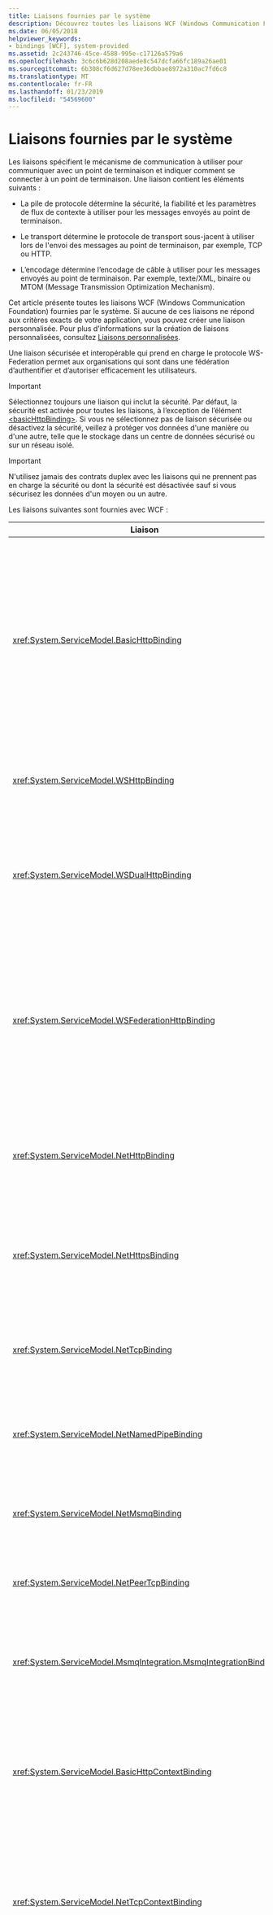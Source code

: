 ```yaml
---
title: Liaisons fournies par le système
description: Découvrez toutes les liaisons WCF (Windows Communication Foundation) fournies par le système.
ms.date: 06/05/2018
helpviewer_keywords:
- bindings [WCF], system-provided
ms.assetid: 2c243746-45ce-4588-995e-c17126a579a6
ms.openlocfilehash: 3c6c6b628d208aede8c547dcfa66fc189a26ae01
ms.sourcegitcommit: 6b308cf6d627d78ee36dbbae8972a310ac7fd6c8
ms.translationtype: MT
ms.contentlocale: fr-FR
ms.lasthandoff: 01/23/2019
ms.locfileid: "54569600"
---
```

# <a name="system-provided-bindings"></a>Liaisons fournies par le système

Les liaisons spécifient le mécanisme de communication à utiliser pour communiquer avec un point de terminaison et indiquer comment se connecter à un point de terminaison. Une liaison contient les éléments suivants :

- La pile de protocole détermine la sécurité, la fiabilité et les paramètres de flux de contexte à utiliser pour les messages envoyés au point de terminaison.

- Le transport détermine le protocole de transport sous-jacent à utiliser lors de l'envoi des messages au point de terminaison, par exemple, TCP ou HTTP.

- L’encodage détermine l’encodage de câble à utiliser pour les messages envoyés au point de terminaison. Par exemple, texte/XML, binaire ou MTOM (Message Transmission Optimization Mechanism).

 Cet article présente toutes les liaisons WCF (Windows Communication Foundation) fournies par le système. Si aucune de ces liaisons ne répond aux critères exacts de votre application, vous pouvez créer une liaison personnalisée. Pour plus d’informations sur la création de liaisons personnalisées, consultez [Liaisons personnalisées](./extending/custom-bindings.md).

 Une liaison sécurisée et interopérable qui prend en charge le protocole WS-Federation permet aux organisations qui sont dans une fédération d’authentifier et d’autoriser efficacement les utilisateurs.

> [!IMPORTANT]
> Sélectionnez toujours une liaison qui inclut la sécurité. Par défaut, la sécurité est activée pour toutes les liaisons, à l’exception de l’élément [\<basicHttpBinding>](../configure-apps/file-schema/wcf/basichttpbinding.md). Si vous ne sélectionnez pas de liaison sécurisée ou désactivez la sécurité, veillez à protéger vos données d'une manière ou d'une autre, telle que le stockage dans un centre de données sécurisé ou sur un réseau isolé.

> [!IMPORTANT]
> N'utilisez jamais des contrats duplex avec les liaisons qui ne prennent pas en charge la sécurité ou dont la sécurité est désactivée sauf si vous sécurisez les données d'un moyen ou un autre.

Les liaisons suivantes sont fournies avec WCF :

|Liaison|Élément de configuration|Description|
|-------------|---------------------------|-----------------|
|<xref:System.ServiceModel.BasicHttpBinding>|[\<basicHttpBinding>](../configure-apps/file-schema/wcf/basichttpbinding.md)|Liaison appropriée à la communication avec les services web conformes au profil WS-Basic, par exemple les services basés sur les services web ASP.NET (ASMX). Cette liaison utilise HTTP comme le transport et texte/XML comme encodage de message par défaut.|
|<xref:System.ServiceModel.WSHttpBinding>|[\<wsHttpBinding>](../configure-apps/file-schema/wcf/wshttpbinding.md)|Une liaison sécurisée et interopérable adaptée aux contrats de service non duplex.|
|<xref:System.ServiceModel.WSDualHttpBinding>|[\<wsDualHttpBinding>](../configure-apps/file-schema/wcf/wsdualhttpbinding.md)|Une liaison sécurisée et interopérable appropriée pour les contrats de service duplex ou les communications par le biais des intermédiaires SOAP.|
|<xref:System.ServiceModel.WSFederationHttpBinding>|[\<wsFederationHttpBinding>](../configure-apps/file-schema/wcf/wsfederationhttpbinding.md)|Liaison sécurisée et interopérable prenant en charge le protocole WS-Federation, ce qui permet aux organisations membres d’une fédération d’appliquer efficacement des procédures d’authentification et d’autorisation aux utilisateurs.|
|<xref:System.ServiceModel.NetHttpBinding>|[\<netHttpBinding>](../configure-apps/file-schema/wcf/nethttpbinding.md)|Liaison conçue pour consommer des services HTTP ou WebSocket qui utilise l’encodage binaire par défaut.|
|<xref:System.ServiceModel.NetHttpsBinding>|[\<netHttpsBinding>](../configure-apps/file-schema/wcf/nethttpsbinding.md)|Liaison sécurisée conçue pour consommer des services HTTP ou WebSocket qui utilise l’encodage binaire par défaut.|
|<xref:System.ServiceModel.NetTcpBinding>|[\<netTcpBinding>](../configure-apps/file-schema/wcf/nettcpbinding.md)|Liaison sécurisée et optimisée, adaptée à la communication des applications WCF entre les machines.|
|<xref:System.ServiceModel.NetNamedPipeBinding>|[\<netNamedPipeBinding>](../configure-apps/file-schema/wcf/netnamedpipebinding.md)|Liaison sécurisée, fiable et optimisée adaptée à la communication des applications WCF sur les machines.|
|<xref:System.ServiceModel.NetMsmqBinding>|[\<netMsmqBinding>](../configure-apps/file-schema/wcf/netmsmqbinding.md)|Liaison en file d’attente adaptée à la communication des applications WCF entre les machines.|
|<xref:System.ServiceModel.NetPeerTcpBinding>|[\<netPeerTcpBinding>](../configure-apps/file-schema/wcf/netpeertcpbinding.md)|Une liaison qui permet la communication sécurisée entre plusieurs ordinateurs.|
|<xref:System.ServiceModel.MsmqIntegration.MsmqIntegrationBinding>|[\<msmqIntegrationBinding>](../configure-apps/file-schema/wcf/msmqintegrationbinding.md)|Liaison adaptée à la communication d’une application WCF avec des applications Message Queuing entre les machines.|
|<xref:System.ServiceModel.BasicHttpContextBinding>|[\<basicHttpContextBinding>](../configure-apps/file-schema/wcf/basichttpcontextbinding.md)|Liaison adaptée à la communication avec les services web conformes au profil WS-Basic, ce qui permet l’utilisation de cookies HTTP pour l’échange de contexte.|
|<xref:System.ServiceModel.NetTcpContextBinding>|[\<netTcpContextBinding>](../configure-apps/file-schema/wcf/nettcpcontextbinding.md)|Liaison sécurisée et optimisée adaptée à la communication des applications WCF entre les machines, ce qui permet l’utilisation d’en-têtes SOAP pour l’échange de contexte.|
|<xref:System.ServiceModel.WebHttpBinding>|[\<webHttpBinding>](../configure-apps/file-schema/wcf/webhttpbinding.md)|Liaison utilisée afin de configurer des points de terminaison pour les services web WCF qui sont exposés via des requêtes HTTP au lieu de messages SOAP.|
|<xref:System.ServiceModel.WSHttpContextBinding>|[\<wsHttpContextBinding>](../configure-apps/file-schema/wcf/wshttpcontextbinding.md)|Liaison sécurisée et interopérable adaptée aux contrats de service non duplex, ce qui permet l’utilisation d’en-têtes SOAP pour l’échange de contexte.|
|<xref:System.ServiceModel.UdpBinding>|[\<udpBinding>](../configure-apps/file-schema/wcf/udpbinding.md)|Liaison à utiliser lors de l’envoi d’une rafale de messages simples à un grand nombre de clients simultanément.|

 Le tableau suivant affiche les fonctionnalités de chacune des liaisons fournies par le système. Les liaisons figurent dans les colonnes du tableau ; les fonctionnalités sont répertoriées dans les lignes et décrites dans un deuxième tableau. Le tableau suivant fournit une clé pour les abréviations de liaison utilisées. Pour sélectionner une liaison, déterminez quelle colonne satisfait toutes les fonctionnalités de ligne dont vous avez besoin.

|Liaison|Interopérabilité|Sécurité (valeur par défaut)|Session<br />(Default)|Transactions|Duplex|Encodage (Valeur par défaut)|Diffusion en continu<br />(Default)|
|-------------|----------------------|--------------------------|-----------------------------|------------------|------------|--------------------------|-------------------------------|
|<xref:System.ServiceModel.BasicHttpBinding>|Basic Profile 1.1|(Aucun), transport, message, mixte|(Aucun)|(Aucun)|N/A|Texte, (MTOM)|Oui<br />(mis en mémoire tampon)|
|<xref:System.ServiceModel.WSHttpBinding>|WS|Transport, (message), mixte|(Aucun), session fiable, session de sécurité|(Aucun), oui|N/A|(Texte), MTOM|Aucune|
|<xref:System.ServiceModel.WSDualHttpBinding>|WS|(Message), aucun|(Session fiable), session de sécurité|(Aucun), oui|Oui|(Texte), MTOM|Aucune|
|<xref:System.ServiceModel.WSFederationHttpBinding>|WS-Federation|(Message), mixte, aucun|(Aucun), session fiable, session de sécurité|(Aucun), oui|Aucune|(Texte), MTOM|Aucune|
|<xref:System.ServiceModel.NetHttpBinding>|.NET|(None), Transport, Message, TransportWithMessageCredential, TransportCredentialOnly|Voir la remarque ci-dessous|Aucun.|Voir la remarque ci-dessous|(Binaire), Texte, MTOM|Oui (mis en mémoire tampon)|
|<xref:System.ServiceModel.NetHttpsBinding>|.NET|(Transport), TransportWithMessageCredential|Voir la remarque ci-dessous|Aucun.|Voir la remarque ci-dessous|(Binaire), Texte, MTOM|Oui<br />(mis en mémoire tampon)|
|<xref:System.ServiceModel.NetTcpBinding>|.NET|(Transport), message, aucun, mixte|(Transport), session fiable, session de sécurité|(Aucun), oui|Oui|Binaire|Oui<br />(mis en mémoire tampon)|
|<xref:System.ServiceModel.NetNamedPipeBinding>|.NET|(Transport), aucun|Aucun, (Transport)|(Aucun), oui|Oui|Binaire|Oui<br />(mis en mémoire tampon)|
|<xref:System.ServiceModel.NetMsmqBinding>|.NET|Message, (Transport), Aucun|(Aucun), Transport|Aucun, (Oui)|Aucune|Binaire|Aucune|
|<xref:System.ServiceModel.NetPeerTcpBinding>|Peer|(Transport)|(Aucun)|(Aucun)|Oui||Aucune|
|<xref:System.ServiceModel.MsmqIntegration.MsmqIntegrationBinding>|MSMQ|(Transport)|(Aucun)|Aucun, (Oui)|N/A|N/A|Aucune|
|<xref:System.ServiceModel.BasicHttpContextBinding>|Basic Profile 1.1|(Aucun), transport, message, mixte|(Aucun)|(Aucun)|N/A|Texte, (MTOM)|Oui<br />(mis en mémoire tampon)|
|<xref:System.ServiceModel.NetTcpContextBinding>|.NET|(Transport), message, aucun, mixte|(Transport), session fiable, session de sécurité|(Aucun), oui|Oui|Binaire|Oui<br />(mis en mémoire tampon)|
|<xref:System.ServiceModel.WSHttpContextBinding>|WS|Transport, (message), mixte|(Aucun), session fiable, session de sécurité|(Aucun), oui|N/A|Texte, (MTOM)|Aucune|
|<xref:System.ServiceModel.UdpBinding> <br /><br /> **Remarque :**  L’interopérabilité peut être obtenue en implémentant la spécification standard SOAP sur UDP implémentée par cette liaison.|.NET|(Aucun)|(Aucun)|(Aucun)|N/A|(Texte)|Aucune|

> [!IMPORTANT]
> <xref:System.ServiceModel.NetHttpBinding> est une liaison conçue pour consommer des services HTTP ou WebSocket et utilise l'encodage binaire par défaut. <xref:System.ServiceModel.NetHttpBinding> détecte s’il est utilisé avec un contrat de requête-réponse ou un contrat duplex, puis change son comportement de manière appropriée. Il utilise le protocole HTTP pour les contrats de requête-réponse et WebSockets pour les contrats duplex. Ce comportement peut être remplacé à l’aide de le <xref:System.ServiceModel.Channels.WebSocketTransportUsage> paramètre de liaison : WhenDuplex - Il s'agit de la valeur par défaut et elle se comporte de la façon décrite ci-dessus. Jamais - Empêche l'utilisation de WebSockets. Toute tentative d’utilisation d’un contrat duplex avec ce paramètre entraîne une exception. Toujours - Force l'utilisation de WebSockets même pour les contrats de demande-réponse. NetHttpBinding prend en charge les sessions fiables en mode HTTP et en mode WebSocket. Les sessions en mode WebSocket sont fournies par le transport.

 Le tableau suivant explique les fonctionnalités répertoriées dans le tableau précédent.

|Fonctionnalité|Description|
|-------------|-----------------|
|Type d'interopérabilité|Nomme le protocole ou la technologie avec laquelle la liaison garantit l'interopérabilité.|
|Sécurité|Définit le mode de sécurisation du canal :<br />-None : Le message SOAP n’est pas sécurisé et le client n’est pas authentifié.<br />-Transport : Exigences de sécurité sont satisfaites au niveau de la couche de transport.<br />-Message : Exigences de sécurité sont satisfaites au niveau de la couche de message.<br />-Mixte : Revendications sont contenues dans le message. les exigences de l’intégrité et la confidentialité sont satisfaites par la couche de transport.|
|Session|Spécifie si cette liaison prend en charge des contrats de session.|
|Transactions|Spécifie si les transactions sont activées.|
|Duplex|Spécifie si les contrats duplex sont pris en charge. Notez que cette fonctionnalité requiert la prise en charge des sessions dans la liaison.|
|Encodage|Spécifie le format de câble du message. Les valeurs autorisées incluent :<br />- Texte : UTF-8, par exemple.<br />- Binaire<br />-Message Transmission Optimization Mechanism (MTOM) : Une méthode permettant d’encoder efficacement des éléments XML binaires dans le contexte d’une enveloppe SOAP.|
|Diffusion en continu|Spécifie si la diffusion en continu est prise en charge pour les messages entrants et sortants. Utilisez la propriété `TransferMode` sur la liaison pour définir la valeur. Les valeurs autorisées incluent :<br />- <xref:System.ServiceModel.TransferMode.Buffered> : Les messages de demande et de réponse sont mis en mémoire tampon.<br />- <xref:System.ServiceModel.TransferMode.Streamed> : Les messages de demande et de réponse sont transmis en continu.<br />- <xref:System.ServiceModel.TransferMode.StreamedRequest> : Le message de demande est transmis en continu et le message de réponse est mis en mémoire tampon.<br />- <xref:System.ServiceModel.TransferMode.StreamedResponse> : Le message de demande est mis en mémoire tampon et le message de réponse est transmis en continu.|

## <a name="see-also"></a>Voir aussi

- [Vue d’ensemble de la création de points de terminaison](endpoint-creation-overview.md)
- [Utilisation de liaisons pour configurer des services et des clients](using-bindings-to-configure-services-and-clients.md)
- [Programmation WCF de base](basic-wcf-programming.md)
